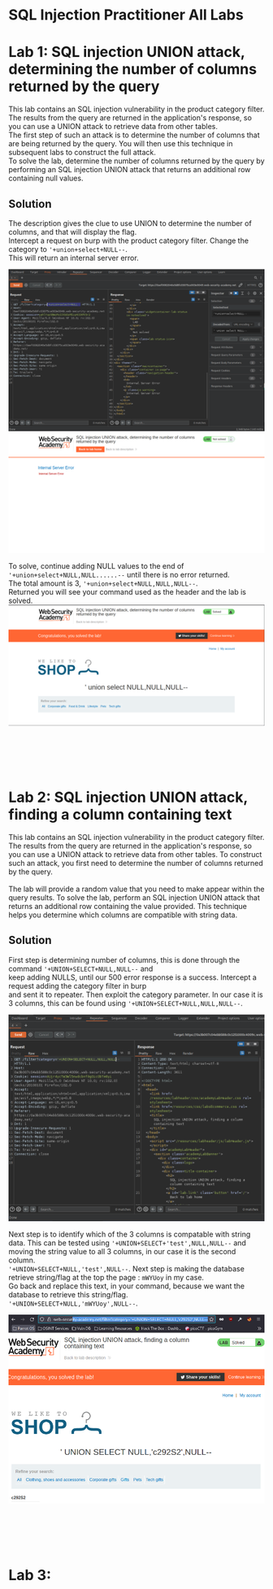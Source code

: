 # SQL Injection Practitioner All Labs

# Lab 1: SQL injection UNION attack, determining the number of columns returned by the query
This lab contains an SQL injection vulnerability in the product category filter. <br>
The results from the query are returned in the application's response, so you can use a UNION attack to retrieve data from other tables. <br>
The first step of such an attack is to determine the number of columns that are being returned by the query. You will then use this technique in subsequent labs to construct the full attack. <br>
To solve the lab, determine the number of columns returned by the query by performing an SQL injection UNION attack that returns an additional row containing null values. <br>

## Solution
The description gives the clue to use UNION to determine the number of columns, and that will display the flag. <br>
Intercept a request on burp with the product category filter. Change the category to `'+union+select+NULL--`. <br>
This will return an internal server error.

![request](./Lab1/request.PNG) <br>
![error](./Lab1/error.PNG) <br>

To solve, continue adding NULL values to the end of `'+union+select+NULL,NULL......--` until there is no error returned. <br>
The total amount is 3, `'+union+select+NULL,NULL,NULL--`. <br>
Returned you will see your command used as the header and the lab is solved. <br>
![solved](./Lab1/solved.PNG) <br>

<br />
<br />
<br />
<br />

# Lab 2: SQL injection UNION attack, finding a column containing text
This lab contains an SQL injection vulnerability in the product category filter. <br>
The results from the query are returned in the application's response, so you can use a UNION attack to retrieve data from other tables. To construct such an attack, you first need to determine the number of columns returned by the query. <br>
<br />
The lab will provide a random value that you need to make appear within the query results. To solve the lab, perform an SQL injection UNION attack that returns an additional row containing the value provided. This technique helps you determine which columns are compatible with string data. 

## Solution
First step is determining number of columns, this is done through the command `'+UNION+SELECT+NULL,NULL--` and <br>
keep adding NULLS, until our 500 error response is a success. Intercept a request adding the category filter in burp <br>
and sent it to repeater. Then exploit the category parameter.
In our case it is 3 columns, this can be found using `'+UNION+SELECT+NULL,NULL,NULL--`. <br>

![columns](./Lab2/columns.PNG) <br>

Next step is to identify which of the 3 columns is compatable with string data. This can be tested using `'+UNION+SELECT+'test',NULL,NULL--` and moving the string value to all 3 columns, in our case it is the second column. <br>
`'+UNION+SELECT+NULL,'test',NULL--`.
Next step is making the database retrieve string/flag at the top the page : `mWYUoy` in my case.<br>
Go back and replace this text, in your command, because we want the database to retrieve this string/flag. <br>
`'+UNION+SELECT+NULL,'mWYUoy',NULL--`. <br>

![completed](./Lab2/completed.PNG) <br>

<br />
<br />
<br />
<br />

# Lab 3: 




